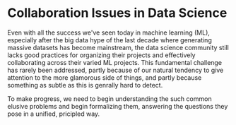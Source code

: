 # Collaboration Issues in Data Science

Even with all the success we've seen today in machine learning (ML),
 especially after the big data hype of the last decade where generating 
massive datasets has become mainstream,  the data science community
still lacks good practices for organizing their projects and effectively 
collaborating across their varied ML projects. This fundamental challenge 
has rarely been addressed, partly because of our natural tendency to give 
attention to the more glamorous side of things, and partly because something 
as subtle as this is genrally hard to detect. 

To make progress, we need to begin understanding the such common elusive 
problems and begin formalizing them, answering the questions they pose in 
a unified, pricipled way. 
